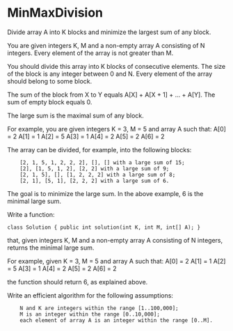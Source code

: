 # MinMaxDivision

Divide array A into K blocks and minimize the largest sum of any block.


You are given integers K, M and a non-empty array A consisting of N integers. Every element of the array is not greater than M.

You should divide this array into K blocks of consecutive elements. The size of the block is any integer between 0 and N. Every element of the array should belong to some block.

The sum of the block from X to Y equals A[X] + A[X + 1] + ... + A[Y]. The sum of empty block equals 0.

The large sum is the maximal sum of any block.

For example, you are given integers K = 3, M = 5 and array A such that:
  A[0] = 2
  A[1] = 1
  A[2] = 5
  A[3] = 1
  A[4] = 2
  A[5] = 2
  A[6] = 2

The array can be divided, for example, into the following blocks:

        [2, 1, 5, 1, 2, 2, 2], [], [] with a large sum of 15;
        [2], [1, 5, 1, 2], [2, 2] with a large sum of 9;
        [2, 1, 5], [], [1, 2, 2, 2] with a large sum of 8;
        [2, 1], [5, 1], [2, 2, 2] with a large sum of 6.

The goal is to minimize the large sum. In the above example, 6 is the minimal large sum.

Write a function:

    class Solution { public int solution(int K, int M, int[] A); }

that, given integers K, M and a non-empty array A consisting of N integers, returns the minimal large sum.

For example, given K = 3, M = 5 and array A such that:
  A[0] = 2
  A[1] = 1
  A[2] = 5
  A[3] = 1
  A[4] = 2
  A[5] = 2
  A[6] = 2

the function should return 6, as explained above.

Write an efficient algorithm for the following assumptions:

        N and K are integers within the range [1..100,000];
        M is an integer within the range [0..10,000];
        each element of array A is an integer within the range [0..M].


